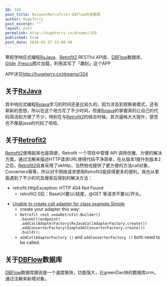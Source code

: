 ```yaml
---
ID: 328
post_title: RxJava+Retrofit2+ DBflow开发随录
author: HugeTerry
post_excerpt: ""
layout: post
permalink: http://hugeterry.cn/dreams/328
published: true
post_date: 2016-02-27 22:08:48
---
```

寒假学响应式编程<a href="https://github.com/ReactiveX/RxJava">RxJava</a>、<a href="https://square.github.io/retrofit/">Retrofit2</a> RESTful API库、<a href="https://github.com/Raizlabs/DBFlow">DBFlow</a>数据库、<a href="https://github.com/bumptech/glide">Glide</a> ,<a href="http://fresco-cn.org/">Fresco</a>图片加载，利用其写了「趣刻」这个APP

APP详见<a href="http://hugeterry.cn/dreams/324">http://hugeterry.cn/dreams/324</a>
<h2>关于<a href="https://github.com/ReactiveX/RxJava">RxJava</a></h2>
其中响应式编程<a href="https://github.com/ReactiveX/RxJava">Rxjava</a>学习的时间还是比较久的，因为涉及到观察者模式，还有崭新的思想，所以在这个地方花了不少时间，但是<a href="https://github.com/ReactiveX/RxJava">Rxjava</a>的掌握真的让自己的代码简洁和方便了不少，特别在与<a href="https://square.github.io/retrofit/">Retrofit2</a>的结合时候。其次逼格大大提升，感觉也不像是java的代码了哈哈、
<h2>关于<a href="https://square.github.io/retrofit/">Retrofit2</a></h2>
<a href="https://square.github.io/retrofit/">Retrofit2</a>使用起来也是简便，Retrofit 一个项目中管理 API 调用优雅、方便的解决方案。通过注解来描述HTTP请求URL使得代码干净简单，在从版本1提升到版本2之后，<a href="https://square.github.io/retrofit/">Retrofit2</a>自身采用了okhttp，当然他也提供了更方便的方法call对象，Converters等等，所以对于网络请求使用Retrofit2能获得更多的便利。我也从里面遇到了不少的坑及搜索后得到的解决方法：
<ul>
	<li>retrofit.HttpException: HTTP 404 Not Found
<ul>
	<li>retrofit2.0后：BaseUrl要以/结尾，@GET 等请求不要以/开头。</li>
</ul>
</li>
</ul>
<ul>
	<li><a href="http://stackoverflow.com/questions/32269064/unable-to-create-call-adapter-for-class-example-simple">Unable to create call adapter for class example.Simple</a>
<ul>
	<li>create your adapter this way:</li>
	<li><code>Retrofit rest =newRetrofit.Builder()
.baseUrl(endpoint)
.addCallAdapterFactory(RxJavaCallAdapterFactory.create())
.addConverterFactory(SimpleXmlConverterFactory.create())
.build();</code></li>
	<li><code>addCallAdapterFactory ()</code> and <code>addConverterFactory ()</code> both need to be called.</li>
</ul>
</li>
</ul>
<h2>关于<a href="https://github.com/Raizlabs/DBFlow">DBFlow</a>数据库</h2>
<a href="https://github.com/Raizlabs/DBFlow">DBFlow</a>数据库据说是一个速度极快，功能强大，比greenDao快的数据库orm，通过注解来新增对象。